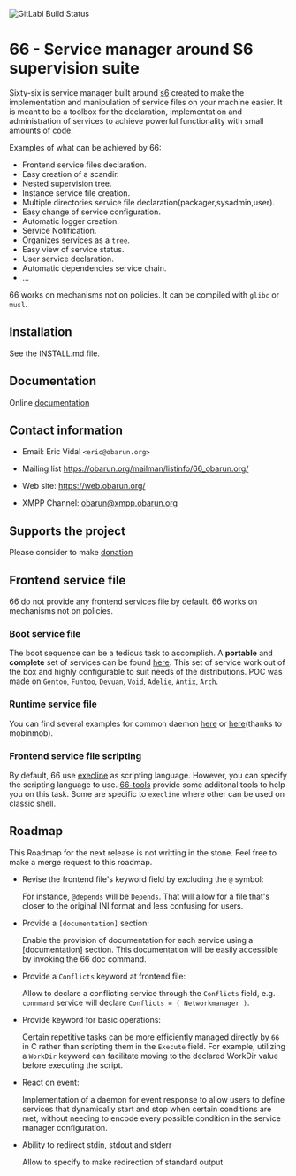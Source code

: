 ![GitLabl Build Status](https://git.obarun.org/Obarun/66/badges/master/pipeline.svg)

66 - Service manager around S6 supervision suite
===

Sixty-six is service manager built around [s6](http://skarnet.org/software/s6) created to make the implementation and manipulation of service files on your machine easier.
It is meant to be a toolbox for the declaration, implementation and administration of services to achieve powerful functionality with small amounts of code.

Examples of what can be achieved by 66:
* Frontend service files declaration.
* Easy creation of a scandir.
* Nested supervision tree.
* Instance service file creation.
* Multiple directories service file declaration(packager,sysadmin,user).
* Easy change of service configuration.
* Automatic logger creation.
* Service Notification.
* Organizes services as a `tree`.
* Easy view of service status.
* User service declaration.
* Automatic dependencies service chain.
* ...

66 works on mechanisms not on policies. It can be compiled with `glibc` or `musl`.

Installation
------------

See the INSTALL.md file.

Documentation
-------------

Online [documentation](https://web.obarun.org/software/66/)

Contact information
-------------------

* Email:
  Eric Vidal `<eric@obarun.org>`

* Mailing list
  https://obarun.org/mailman/listinfo/66_obarun.org/

* Web site:
  https://web.obarun.org/

* XMPP Channel:
  obarun@xmpp.obarun.org


Supports the project
---------------------

Please consider to make [donation](https://web.obarun.org/index.php?id=18)

Frontend service file
---------------------

66 do not provide any frontend services file by default. 66 works on mechanisms not on policies.

### Boot service file

The boot sequence can be a tedious task to accomplish. A **portable** and **complete** set of services can be found [here](https://git.obarun.org/obmods/boot-66serv).
This set of service work out of the box and highly configurable to suit needs of the distributions.
POC was made on `Gentoo`, `Funtoo`, `Devuan`, `Void`, `Adelie`, `Antix`, `Arch`.

### Runtime service file

You can find several examples for common daemon [here](https://git.obarun.org/pkg/observice) or [here](https://github.com/mobinmob/void-66-services)(thanks to mobinmob).

### Frontend service file scripting

By default, 66 use [execline](http://skarnet.org/software/execline) as scripting language. However, you can specify the scripting language to use.
[66-tools](https://git.obarun.org/obarun/66-tools) provide some additonal tools to help you on this task.
Some are specific to `execline` where other can be used on classic shell.

Roadmap
-------

This Roadmap for the next release is not writting in the stone. Feel free to make a merge request to this roadmap.

- Revise the frontend file's keyword field by excluding the `@` symbol:

  For instance, `@depends` will be `Depends`. That will allow for a file that's closer to the original INI format and less confusing for users.

- Provide a `[documentation]` section:

  Enable the provision of documentation for each service using a [documentation] section. This documentation will be easily accessible by invoking the 66 doc command.

- Provide a `Conflicts` keyword at frontend file:

  Allow to declare a conflicting service through the `Conflicts` field, e.g. `connmand` service will declare `Conflicts = ( Networkmanager )`.

- Provide keyword for basic operations:

  Certain repetitive tasks can be more efficiently managed directly by `66` in C rather than scripting them in the `Execute` field. For example, utilizing a `WorkDir` keyword can facilitate moving to the declared WorkDir value before executing the script.

- React on event:

  Implementation of a daemon for event response to allow users to define services that dynamically start and stop when certain conditions are met, without needing to encode every possible condition in the service manager configuration.

- Ability to redirect stdin, stdout and stderr

  Allow to specify to make redirection of standard output
